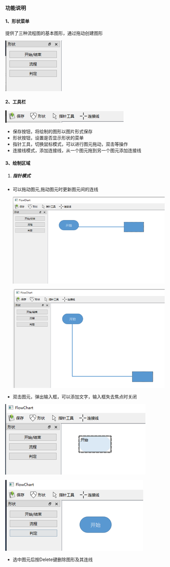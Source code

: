 ### 功能说明

#### 1、形状菜单

提供了三种流程图的基本图形，通过拖动创建图形

![image](https://github.com/258553/FlowChart/blob/master/pics/image-20240912105540997.png)

#### 2、工具栏

![image](https://github.com/258553/FlowChart/blob/master/pics/Snipaste_2024-09-12_10-57-04.png)

- 保存按钮，将绘制的图形以图片形式保存
- 形状按钮，设置是否显示形状的菜单
- 指针工具，切换鼠标模式，可以进行图元拖动，双击等操作
- 连接线模式，添加连接线，从一个图元拖到另一个图元添加连接线

#### 3、绘制区域

1. ##### 指针模式

- 可以拖动图元,拖动图元时更新图元间的连线

  ![image](https://github.com/258553/FlowChart/blob/master/pics/Snipaste_2024-09-12_11-12-22.png)

  ![image](https://github.com/258553/FlowChart/blob/master/pics/Snipaste_2024-09-12_11-12-29.png)

- 双击图元，弹出输入框，可以添加文字，输入框失去焦点时关闭

![image](https://github.com/258553/FlowChart/blob/master/pics/Snipaste_2024-09-12_11-05-04.png)

![image](https://github.com/258553/FlowChart/blob/master/pics/Snipaste_2024-09-12_11-05-51.png)

- 选中图元后按Delete键删除图形及其连线









